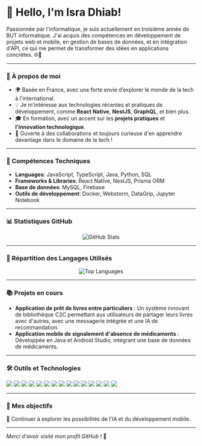 # 👋 Hello, I'm Isra Dhiab!

Passionnée par l'informatique, je suis actuellement en troisième année de BUT informatique. J'ai acquis des compétences en développement de projets web et mobile, en gestion de bases de données, et en intégration d'API, ce qui me permet de transformer des idées en applications concrètes. 🌐📱

---

### 🚀 À propos de moi

- 🌍 Basée en France, avec une forte envie d’explorer le monde de la tech à l'international.
- 💡 Je m'intéresse aux technologies récentes et pratiques de développement, comme **React Native**, **NestJS**, **GraphQL**, et bien plus.
- 🎓 En formation, avec un accent sur les **projets pratiques** et **l'innovation technologique**.
- 🤝 Ouverte à des collaborations et toujours curieuse d'en apprendre davantage dans le domaine de la tech !

---

### 🔧 Compétences Techniques

- **Languages**: JavaScript, TypeScript, Java, Python, SQL
- **Frameworks & Libraries**: React Native, NestJS, Prisma ORM
- **Base de données**: MySQL, Firebase
- **Outils de développement**: Docker, Webstorm, DataGrip, Jupyter Notebook

---

### 📊 Statistiques GitHub

<div align="center">
  <img src="https://github-readme-stats.vercel.app/api?username=isradh&show_icons=true&theme=radical" alt="GitHub Stats" />
</div>

---

### 📐 Répartition des Langages Utilisés

<div align="center">
  <img src="https://github-readme-stats.vercel.app/api/top-langs/?username=isradh&layout=compact&theme=radical" alt="Top Languages" />
</div>

---

### 📚 Projets en cours

- **Application de prêt de livres entre particuliers** : Un système innovant de bibliothèque C2C permettant aux utilisateurs de partager leurs livres avec d'autres, avec une messagerie intégrée et une IA de recommandation.
- **Application mobile de signalement d'absence de médicaments** : Développée en Java et Android Studio, intégrant une base de données de médicaments.

---

### 🛠️ Outils et Technologies

<p>
  <img src="https://img.shields.io/badge/Java-ED8B00?style=for-the-badge&logo=java&logoColor=white" />
  <img src="https://img.shields.io/badge/React_Native-20232A?style=for-the-badge&logo=react&logoColor=61DAFB" />
  <img src="https://img.shields.io/badge/NestJS-E0234E?style=for-the-badge&logo=nestjs&logoColor=white" />
  <img src="https://img.shields.io/badge/MySQL-4479A1?style=for-the-badge&logo=mysql&logoColor=white" />
  <img src="https://img.shields.io/badge/TypeScript-007ACC?style=for-the-badge&logo=typescript&logoColor=white" />
  <img src="https://img.shields.io/badge/JavaScript-F7DF1E?style=for-the-badge&logo=javascript&logoColor=black" />
  <img src="https://img.shields.io/badge/Python-3776AB?style=for-the-badge&logo=python&logoColor=white" />
  <img src="https://img.shields.io/badge/SQLite-003B57?style=for-the-badge&logo=sqlite&logoColor=white" />
  <img src="https://img.shields.io/badge/Firebase-FFCA28?style=for-the-badge&logo=firebase&logoColor=black" />
  <img src="https://img.shields.io/badge/Docker-2496ED?style=for-the-badge&logo=docker&logoColor=white" />
  <img src="https://img.shields.io/badge/Webstorm-000000?style=for-the-badge&logo=webstorm&logoColor=white" />
  <img src="https://img.shields.io/badge/DataGrip-000000?style=for-the-badge&logo=datagrip&logoColor=white" />
  <img src="https://img.shields.io/badge/GraphQL-E10098?style=for-the-badge&logo=graphql&logoColor=white" />
  <img src="https://img.shields.io/badge/Anaconda-44A833?style=for-the-badge&logo=anaconda&logoColor=white" />
  <img src="https://img.shields.io/badge/Git-F05032?style=for-the-badge&logo=git&logoColor=white" />
</p>

---

### 🎯 Mes objectifs

📌 Continuer à explorer les possibilités de l'IA et du développement mobile.

---

*Merci d'avoir visité mon profil GitHub !* 🙌
